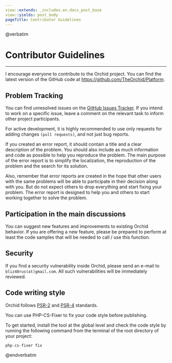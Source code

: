 ```yaml
---
view::extends: _includes.en.docs_post_base
view::yields: post_body
pageTitle: Contributor Guidelines
---
```

@verbatim
# Contributor Guidelines
----------

I encourage everyone to contribute to the Orchid project.
You can find the latest version of the GitHub code at <https://github.com/TheOrchid/Platform>.

## Problem Tracking

You can find unresolved issues on the [GitHub Issues Tracker](https://github.com/TheOrchid/Platform/issues).
If you intend to work on a specific issue, leave a comment on the relevant task to inform other project participants.


For active development, it is highly recommended to use only requests for adding changes `(pull requests)`, and not just bug reports.

If you created an error report, it should contain a title and a clear description of the problem.
You should also include as much information and code as possible to help you reproduce the problem.
The main purpose of the error report is to simplify the localization, the reproduction of the problem and the search for its solution.

Also, remember that error reports are created in the hope that other users with the same problems will be able to participate in their decision along with you.
But do not expect others to drop everything and start fixing your problem. The error report is designed to help you and others to start working together to solve the problem.



## Participation in the main discussions

You can suggest new features and improvements to existing Orchid behavior.
If you are offering a new feature, please be prepared to perform at least the code samples that will be needed to call / use this function.


## Security

If you find a security vulnerability inside Orchid, please send an e-mail to `bliz48rus(at)gmail.com`.
All such vulnerabilities will be immediately reviewed.




## Code writing style

Orchid follows [PSR-2](https://github.com/php-fig/fig-standards/blob/master/accepted/PSR-2-coding-style-guide-meta.md) and [PSR-4](Https://github.com/php-fig/fig-standards/blob/master/accepted/PSR-4-autoloader.md) standards.


You can use PHP-CS-Fixer to fix your code style before publishing.

To get started, install the tool at the global level and check the code style by running the following command from the terminal of the root directory of your project:

````php
php-cs-fixer fix
````

@endverbatim
